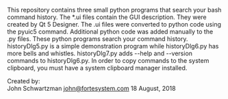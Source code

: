 This repository contains three small python programs that search your bash command history.  The *.ui files contain the GUI description. They were created by Qt 5 Designer. The .ui files were converted to python code using the pyuic5 command. Additional python code was added manually to the .py files.  These python programs search your command history.  historyDlg5.py is a simple demonstration program while historyDlg6.py has more bells and whistles.  historyDlg7.py adds --help and --version commands to historyDlg6.py.
In order to copy commands to the system clipboard, you must have a system clipboard manager installed.

Created by:  
John Schwartzman
john@fortesystem.com
18 August, 2018
